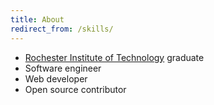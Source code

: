 ```yaml
---
title: About
redirect_from: /skills/
---
```


- [Rochester Institute of Technology](http://www.rit.edu/) graduate
- Software engineer
- Web developer
- Open source contributor

